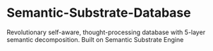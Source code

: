 # Semantic-Substrate-Database
Revolutionary self-aware, thought-processing database with 5-layer semantic decomposition. Built on Semantic Substrate Engine
